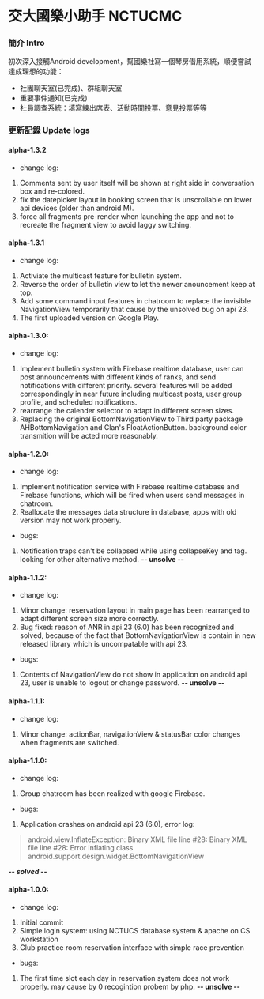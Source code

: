 # 交大國樂小助手 NCTUCMC
### 簡介 Intro
初次深入接觸Android development，幫國樂社寫一個琴房借用系統，順便嘗試達成理想的功能：
- 社團聊天室(已完成)、群組聊天室
- 重要事件通知(已完成)
- 社員調查系統：填寫練出席表、活動時間投票、意見投票等等



### 更新記錄 Update logs

#### alpha-1.3.2
- change log:
 1. Comments sent by user itself will be shown at right side in conversation box and re-colored.
 2. fix the datepicker layout in booking screen that is unscrollable on lower api devices (older than android M).
 3. force all fragments pre-render when launching the app and not to recreate the fragment view to avoid laggy switching.

#### alpha-1.3.1
- change log:
 1. Activiate the multicast feature for bulletin system.
 2. Reverse the order of bulletin view to let the newer anouncement keep at top.
 3. Add some command input features in chatroom to replace the invisible NavigationView temporarily that cause by the unsolved bug on api 23.
 4. The first uploaded version on Google Play.

#### alpha-1.3.0:
- change log:
 1. Implement bulletin system with Firebase realtime database, user can post announcements with different kinds of ranks, and send notifications with different priority. several features will be added correspondingly in near future including multicast posts, user group profile, and scheduled notifications.
 2. rearrange the calender selector to adapt in different screen sizes.
 3. Replacing the original BottomNavigationView to Third party package AHBottomNavigation and Clan's FloatActionButton. background color transmition will be acted more reasonably.

#### alpha-1.2.0:
- change log:
 1. Implement notification service with Firebase realtime database and Firebase functions, which will be fired when users send messages in chatroom.
 2. Reallocate the messages data structure in database, apps with old version may not work properly.

- bugs:
 1. Notification traps can't be collapsed while using collapseKey and tag. looking for other alternative method. **-- unsolve --**

#### alpha-1.1.2:
- change log:
 1. Minor change: reservation layout in main page has been rearranged to adapt different screen size more correctly.
 2. Bug fixed: reason of ANR in api 23 (6.0) has been recognized and solved, because of the fact that BottomNavigationView is contain in new released library which is uncompatable with api 23.

- bugs:
 1. Contents of NavigationView do not show in application on android api 23, user is unable to logout or change password. **-- unsolve --**

#### alpha-1.1.1: 

- change log:
 1. Minor change: actionBar, navigationView & statusBar color changes when fragments are switched. 

#### alpha-1.1.0: 
- change log:
 1. Group chatroom has been realized with google Firebase. 
 
- bugs:
 1. Application crashes on android api 23 (6.0), error log:
 > android.view.InflateException: Binary XML file line #28: Binary XML file line #28: Error inflating class android.support.design.widget.BottomNavigationView

   ***-- solved --***
 


#### alpha-1.0.0: 
- change log:
 1. Initial commit
 2. Simple login system: using NCTUCS database system & apache on CS workstation
 3. Club practice room reservation interface with simple race prevention
 
- bugs:
 1. The first time slot each day in reservation system does not work properly. may cause by 0 recogintion probem by php.  **-- unsolve --**






